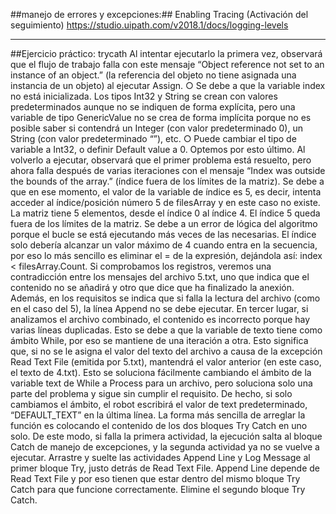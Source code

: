 ##manejo de errores y excepciones:##
  Enabling Tracing (Activación del seguimiento)  https://studio.uipath.com/v2018.1/docs/logging-levels
  
__________________________________________________________________________________________________
  ##Ejercicio práctico: trycath
Al intentar ejecutarlo la primera vez, observará que el flujo de trabajo falla con este mensaje “Object reference not set to an instance of an object.” (la referencia del objeto no tiene asignada una instancia de un objeto) al ejecutar Assign.
 ○      Se debe a que la variable index no está inicializada. Los tipos Int32 y String se crean con valores predeterminados aunque no se indiquen de forma explícita, pero una variable de tipo GenericValue no se crea de forma implícita porque no es posible saber si contendrá un Integer (con valor predeterminado 0), un String (con valor predeterminado “”), etc.
 ○      Puede cambiar el tipo de variable a Int32, o definir Default value a 0. Optemos por esto último.
 Al volverlo a ejecutar, observará que el primer problema está resuelto, pero ahora falla después de varias iteraciones con el mensaje “Index was outside the bounds of the array.” (índice fuera de los límites de la matriz).
Se debe a que en ese momento, el valor de la variable de índice es 5, es decir, intenta acceder al índice/posición número 5 de filesArray y en este caso no existe. La matriz tiene 5 elementos, desde el índice 0 al índice 4. El índice 5 queda fuera de los límites de la matriz.
Se debe a un error de lógica del algoritmo porque el bucle se está ejecutando más veces de las necesarias.
El índice solo debería alcanzar un valor máximo de 4 cuando entra en la secuencia, por eso lo más sencillo es eliminar el = de la expresión, dejándola así:  index < filesArray.Count.
Si comprobamos los registros, veremos una contradicción entre los mensajes del archivo 5.txt, uno que indica que el contenido no se añadirá y otro que dice que ha finalizado la anexión.
Además, en los requisitos se indica que si falla la lectura del archivo (como en el caso del 5), la línea Append no se debe ejecutar.
En tercer lugar, si analizamos el archivo combinado, el contenido es incorrecto porque hay varias líneas duplicadas.
Esto se debe a que la variable de texto tiene como ámbito While, por eso se mantiene de una iteración a otra. Esto significa que, si no se le asigna el valor del texto del archivo a causa de la excepción Read Text File (emitida por 5.txt), mantendrá el valor anterior (en este caso, el texto de 4.txt).
Esto se soluciona fácilmente cambiando el ámbito de la variable text de While a Process para un archivo, pero soluciona solo una parte del problema y sigue sin cumplir el requisito. De hecho, si solo cambiamos el ámbito, el robot escribirá el valor de text predeterminado, “DEFAULT_TEXT” en la última línea.
La forma más sencilla de arreglar la función es colocando el contenido de los dos bloques Try Catch en uno solo.
De este modo, si falla la primera actividad, la ejecución salta al bloque Catch de manejo de excepciones, y la segunda actividad ya no se vuelve a ejecutar.
Arrastre y suelte las actividades Append Line y Log Message al primer bloque Try, justo detrás de Read Text File. Append Line depende de Read Text File y por eso tienen que estar dentro del mismo bloque Try Catch para que funcione correctamente.
Elimine el segundo bloque Try Catch.
